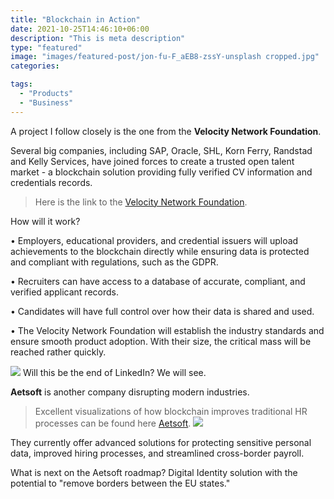 ```yaml
---
title: "Blockchain in Action"
date: 2021-10-25T14:46:10+06:00
description: "This is meta description"
type: "featured"
image: "images/featured-post/jon-fu-F_aEB8-zssY-unsplash cropped.jpg"
categories: 

tags:
  - "Products"
  - "Business"
---
```



A project I follow closely is the one from the **Velocity Network Foundation**.

Several big companies, including SAP, Oracle, SHL, Korn Ferry, Randstad and Kelly Services, have joined forces to create a trusted open talent market - a blockchain solution providing fully verified CV information and credentials records.  



> Here is the link to the [Velocity Network Foundation](https://www.velocitynetwork.foundation).


How will it work? 

•	Employers, educational providers, and credential issuers will upload achievements to the blockchain directly while ensuring data is protected and compliant with regulations, such as the GDPR.

•	Recruiters can have access to a database of accurate, compliant, and verified applicant records.

•	Candidates will have full control over how their data is shared and used.  

•	The Velocity Network Foundation will establish the industry standards and ensure smooth product adoption. With their size, the critical mass will be reached rather quickly.

![](../images/post-img.jpg)
Will this be the end of LinkedIn? We will see. 

**Aetsoft** is another company disrupting modern industries. 

> Excellent visualizations of how blockchain improves traditional HR processes can be found here [Aetsoft](https://aetsoft.net/solutions/blockchain-hr/).
![](../images/post-img.jpg)

They currently offer advanced solutions for protecting sensitive personal data, improved hiring processes, and streamlined cross-border payroll. 

What is next on the Aetsoft roadmap? Digital Identity solution with the potential to "remove borders between the EU states."